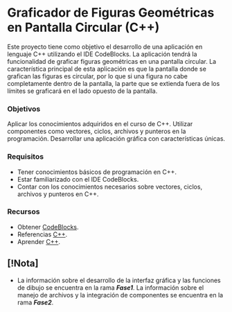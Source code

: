 # Graficador de Figuras Geométricas en Pantalla Circular (C++)

Este proyecto tiene como objetivo el desarrollo de una aplicación en lenguaje C++ utilizando el IDE CodeBlocks. La aplicación tendrá la funcionalidad de graficar figuras geométricas en una pantalla circular. La característica principal de esta aplicación es que la pantalla donde se grafican las figuras es circular, por lo que si una figura no cabe completamente dentro de la pantalla, la parte que se extienda fuera de los límites se graficará en el lado opuesto de la pantalla.

### Objetivos
Aplicar los conocimientos adquiridos en el curso de C++.
Utilizar componentes como vectores, ciclos, archivos y punteros en la programación.
Desarrollar una aplicación gráfica con características únicas.

### Requisitos
- Tener conocimientos básicos de programación en C++.
- Estar familiarizado con el IDE CodeBlocks.
- Contar con los conocimientos necesarios sobre vectores, ciclos, archivos y punteros en C++.

### Recursos
- Obtener [CodeBlocks](https://www.codeblocks.org/downloads/).
- Referencias [C++](http://cppreference.com/).
- Aprender [C++](https://www.w3schools.com/cpp/).

## [!Nota]
- La información sobre el desarrollo de la interfaz gráfica y las funciones de dibujo se encuentra en la rama ***Fase1***.
La información sobre el manejo de archivos y la integración de componentes se encuentra en la rama ***Fase2***.
